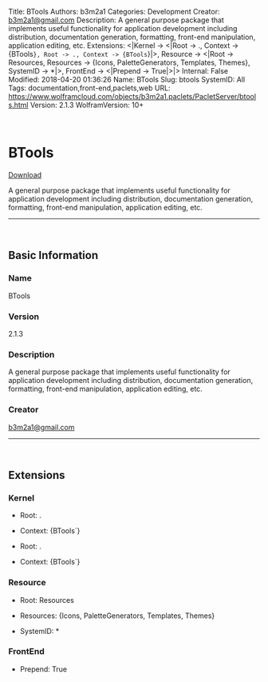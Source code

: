 Title: BTools
Authors: b3m2a1
Categories: Development
Creator: b3m2a1@gmail.com
Description: A general purpose package that implements useful functionality for application   development including distribution, documentation generation, formatting,    front-end manipulation, application editing, etc.
Extensions: <|Kernel -> <|Root -> ., Context -> {BTools`}, Root -> ., Context -> {BTools`}|>, Resource -> <|Root -> Resources, Resources -> {Icons, PaletteGenerators, Templates, Themes}, SystemID -> *|>, FrontEnd -> <|Prepend -> True|>|>
Internal: False
Modified: 2018-04-20 01:36:26
Name: BTools
Slug: btools
SystemID: All
Tags: documentation,front-end,paclets,web
URL: https://www.wolframcloud.com/objects/b3m2a1.paclets/PacletServer/btools.html
Version: 2.1.3
WolframVersion: 10+

<a id="btools" style="width:0;height:0;margin:0;padding:0;">&zwnj;</a>

# BTools

[Download](Paclets/BTools-2.1.3.paclet)

A general purpose package that implements useful functionality for application   development including distribution, documentation generation, formatting,    front-end manipulation, application editing, etc.

---

<a id="basic-information" style="width:0;height:0;margin:0;padding:0;">&zwnj;</a>

## Basic Information

### Name

BTools

### Version

2.1.3

### Description

A general purpose package that implements useful functionality for application   development including distribution, documentation generation, formatting,    front-end manipulation, application editing, etc.

### Creator

b3m2a1@gmail.com

---

<a id="extensions" style="width:0;height:0;margin:0;padding:0;">&zwnj;</a>

## Extensions

### Kernel

* Root: .

* Context: {BTools`}

* Root: .

* Context: {BTools`}

### Resource

* Root: Resources

* Resources: {Icons, PaletteGenerators, Templates, Themes}

* SystemID: *

### FrontEnd

* Prepend: True